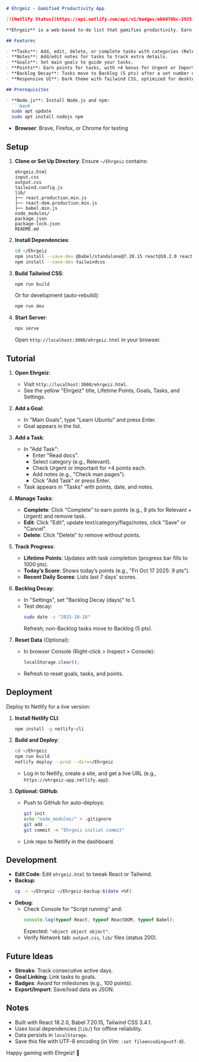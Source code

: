 ```markdown
# Ehrgeiz - Gamified Productivity App

[![Netlify Status](https://api.netlify.com/api/v1/badges/eb6470bc-2925-4fb9-9f88-8af2cb692b89/deploy-status)](https://app.netlify.com/sites/ehrgeiz/deploys)

**Ehrgeiz** is a web-based to-do list that gamifies productivity. Earn points by completing tasks, track goals, and stay motivated with a sleek, dark-themed UI. Built with React, Tailwind CSS, and local dependencies, it runs offline and stores data in `localStorage`.

## Features

- **Tasks**: Add, edit, delete, or complete tasks with categories (Relevant: 5 pts, Other: 3 pts, Chores: 2 pts, People: 5 pts, Backlog: 5 pts, Abspielen: 1 pt).
- **Notes**: Add/edit notes for tasks to track extra details.
- **Goals**: Set main goals to guide your tasks.
- **Points**: Earn points for tasks, with +4 bonus for Urgent or Important flags. Track Lifetime Points and daily scores.
- **Backlog Decay**: Tasks move to Backlog (5 pts) after a set number of days.
- **Responsive UI**: Dark theme with Tailwind CSS, optimized for desktop and mobile.

## Prerequisites

- **Node.js**: Install Node.js and npm:
  ```bash
  sudo apt update
  sudo apt install nodejs npm
  ```

- **Browser**: Brave, Firefox, or Chrome for testing

## Setup

1. **Clone or Set Up Directory**:
   Ensure `~/Ehrgeiz` contains:
   ```plain
   ehrgeiz.html
   input.css
   output.css
   tailwind.config.js
   lib/
   ├── react.production.min.js
   ├── react-dom.production.min.js
   ├── babel.min.js
   node_modules/
   package.json
   package-lock.json
   README.md
   ```

2. **Install Dependencies**:
   ```bash
   cd ~/Ehrgeiz
   npm install --save-dev @babel/standalone@7.20.15 react@18.2.0 react-dom@18.2.0
   npm install --save-dev tailwindcss
   ```

3. **Build Tailwind CSS**:
   ```bash
   npm run build
   ```
   Or for development (auto-rebuild):
   ```bash
   npm run dev
   ```

4. **Start Server**:
   ```bash
   npx serve
   ```
   Open `http://localhost:3000/ehrgeiz.html` in your browser.

## Tutorial

1. **Open Ehrgeiz**:
   - Visit `http://localhost:3000/ehrgeiz.html`.
   - See the yellow "Ehrgeiz" title, Lifetime Points, Goals, Tasks, and Settings.

2. **Add a Goal**:
   - In "Main Goals", type "Learn Ubuntu" and press Enter.
   - Goal appears in the list.

3. **Add a Task**:
   - In "Add Task":
     - Enter "Read docs".
     - Select category (e.g., Relevant).
     - Check Urgent or Important for +4 points each.
     - Add notes (e.g., "Check man pages").
     - Click "Add Task" or press Enter.
   - Task appears in "Tasks" with points, date, and notes.

4. **Manage Tasks**:
   - **Complete**: Click "Complete" to earn points (e.g., 9 pts for Relevant + Urgent) and remove task.
   - **Edit**: Click "Edit", update text/category/flags/notes, click "Save" or "Cancel".
   - **Delete**: Click "Delete" to remove without points.

5. **Track Progress**:
   - **Lifetime Points**: Updates with task completion (progress bar fills to 1000 pts).
   - **Today’s Score**: Shows today’s points (e.g., "Fri Oct 17 2025: 9 pts").
   - **Recent Daily Scores**: Lists last 7 days’ scores.

6. **Backlog Decay**:
   - In "Settings", set "Backlog Decay (days)" to 1.
   - Test decay:
     ```bash
     sudo date -s "2025-10-18"
     ```
     Refresh; non-Backlog tasks move to Backlog (5 pts).

7. **Reset Data** (Optional):
   - In browser Console (Right-click > Inspect > Console):
     ```javascript
     localStorage.clear();
     ```
   - Refresh to reset goals, tasks, and points.

## Deployment

Deploy to Netlify for a live version:

1. **Install Netlify CLI**:
   ```bash
   npm install -g netlify-cli
   ```

2. **Build and Deploy**:
   ```bash
   cd ~/Ehrgeiz
   npm run build
   netlify deploy --prod --dir=~/Ehrgeiz
   ```
   - Log in to Netlify, create a site, and get a live URL (e.g., `https://ehrgeiz-app.netlify.app`).

3. **Optional: GitHub**:
   - Push to GitHub for auto-deploys:
     ```bash
     git init
     echo "node_modules/" > .gitignore
     git add .
     git commit -m "Ehrgeiz initial commit"
     ```
   - Link repo to Netlify in the dashboard.

## Development

- **Edit Code**: Edit `ehrgeiz.html` to tweak React or Tailwind.
- **Backup**:
  ```bash
  cp -r ~/Ehrgeiz ~/Ehrgeiz-backup-$(date +%F)
  ```
- **Debug**:
  - Check Console for "Script running" and:
    ```javascript
    console.log(typeof React, typeof ReactDOM, typeof Babel);
    ```
    Expected: `"object object object"`.
  - Verify Network tab: `output.css`, `lib/` files (status 200).

## Future Ideas

- **Streaks**: Track consecutive active days.
- **Goal Linking**: Link tasks to goals.
- **Badges**: Award for milestones (e.g., 100 points).
- **Export/Import**: Save/load data as JSON.

## Notes

- Built with React 18.2.0, Babel 7.20.15, Tailwind CSS 3.4.1.
- Uses local dependencies (`lib/`) for offline reliability.
- Data persists in `localStorage`.
- Save this file with UTF-8 encoding (in Vim: `:set fileencoding=utf-8`).

Happy gaming with Ehrgeiz! 🚀
```
